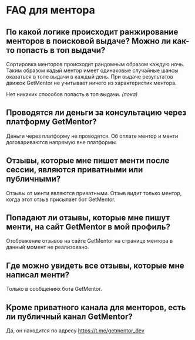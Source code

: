 # FAQ для ментора

## По какой логике происходит ранжирование менторов в поисковой выдаче? Можно ли как-то попасть в топ выдачи?

Сортировка менторов происходит рандомным образом каждую ночь. Таким образом кадый ментор имеет одинаковые случайные шансы оказаться в топе выдачи в каждый день. При выдаче результатов движок GetMentor не учитывает ничего из характеристик ментора.

Нет никаких способов попасть в топ выдачи. _(пока)_

## Проводятся ли деньги за консультацию через платформу GetMentor?

Деньги через платформу не проводятся. Об оплате ментор и менти договариваются напрямую вне платформы.

## Отзывы, которые мне пишет менти после сессии, являются приватными или публичными?

Отзывы от менти являются приватными. Отзыв видит только ментор, когда этот отзыв присылает бот GetMentor.

## Попадают ли отзывы, которые мне пишут менти, на сайт GetMentor в мой профиль?

Отображение отзывов на сайте GetMentor на странице ментора в данный момент не реализовано.

## Где можно увидеть все отзывы, которые мне написал менти?

Только в сообщениях бота GetMentor.

## Кроме приватного канала для менторов, есть ли публичный канал GetMentor?

Да, он находится по адресу https://t.me/getmentor_dev
